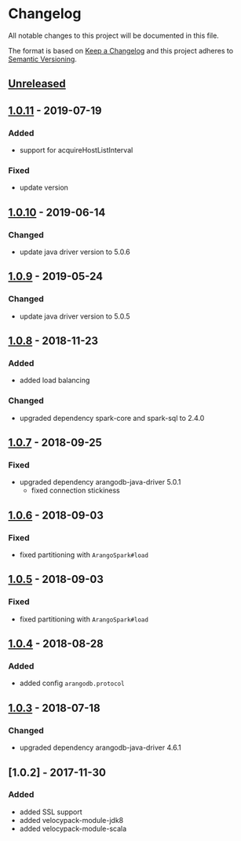 # Changelog

All notable changes to this project will be documented in this file.

The format is based on [Keep a Changelog](http://keepachangelog.com/en/1.0.0/) and this project adheres to [Semantic Versioning](http://semver.org/spec/v2.0.0.html).

## [Unreleased]

## [1.0.11] - 2019-07-19

### Added
 - support for acquireHostListInterval

### Fixed
- update version

## [1.0.10] - 2019-06-14

### Changed
- update java driver version to 5.0.6

## [1.0.9] - 2019-05-24

### Changed
- update java driver version to 5.0.5


## [1.0.8] - 2018-11-23

### Added
- added load balancing

### Changed
- upgraded dependency spark-core and spark-sql to 2.4.0

## [1.0.7] - 2018-09-25

### Fixed

- upgraded dependency arangodb-java-driver 5.0.1
  - fixed connection stickiness

## [1.0.6] - 2018-09-03

### Fixed

- fixed partitioning with `ArangoSpark#load`

## [1.0.5] - 2018-09-03

### Fixed

- fixed partitioning with `ArangoSpark#load`

## [1.0.4] - 2018-08-28

### Added

- added config `arangodb.protocol`

## [1.0.3] - 2018-07-18

### Changed

- upgraded dependency arangodb-java-driver 4.6.1

## [1.0.2] - 2017-11-30

### Added

- added SSL support
- added velocypack-module-jdk8
- added velocypack-module-scala

[unreleased]: https://github.com/arangodb/arangodb-spark-connector/compare/1.0.11...HEAD
[1.0.11]: https://github.com/arangodb/arangodb-spark-connector/compare/1.0.10...1.0.11
[1.0.10]: https://github.com/arangodb/arangodb-spark-connector/compare/1.0.9...1.0.10
[1.0.9]: https://github.com/arangodb/arangodb-spark-connector/compare/1.0.8...1.0.9
[1.0.8]: https://github.com/arangodb/arangodb-spark-connector/compare/1.0.7...1.0.8
[1.0.7]: https://github.com/arangodb/arangodb-spark-connector/compare/1.0.6...1.0.7
[1.0.6]: https://github.com/arangodb/arangodb-spark-connector/compare/1.0.5...1.0.6
[1.0.5]: https://github.com/arangodb/arangodb-spark-connector/compare/1.0.4...1.0.5
[1.0.4]: https://github.com/arangodb/arangodb-spark-connector/compare/1.0.3...1.0.4
[1.0.3]: https://github.com/arangodb/arangodb-spark-connector/compare/1.0.2...1.0.3

